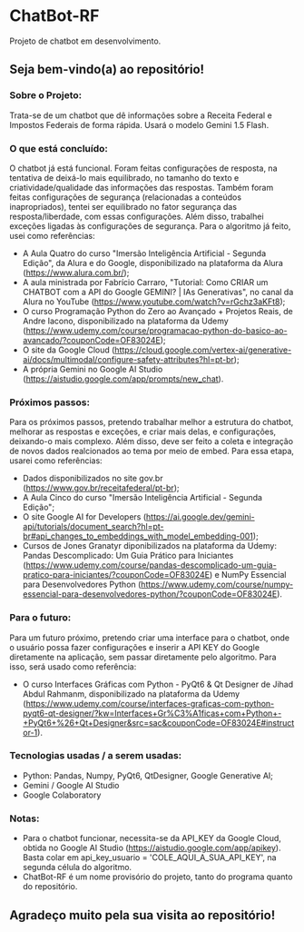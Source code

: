 # ChatBot-RF
Projeto de chatbot em desenvolvimento.

## Seja bem-vindo(a) ao repositório!

### Sobre o Projeto:
Trata-se de um chatbot que dê informações sobre a Receita Federal e Impostos Federais de forma rápida. Usará o modelo Gemini 1.5 Flash.

### O que está concluído:
O chatbot já está funcional. Foram feitas configurações de resposta, na tentativa de deixá-lo mais equilibrado, no tamanho do texto e criatividade/qualidade das informações das respostas. Também foram feitas configurações de segurança (relacionadas a conteúdos inapropriados), tentei ser equilibrado no fator segurança das resposta/liberdade, com essas configurações. Além disso, trabalhei exceções ligadas às configurações de segurança. Para o algoritmo já feito, usei como referências: 
- A Aula Quatro do curso "Imersão Inteligência Artificial - Segunda Edição", da Alura e do Google, disponibilizado na plataforma da Alura (https://www.alura.com.br/);
- A aula ministrada por Fabrício Carraro, "Tutorial: Como CRIAR um CHATBOT com a API do Google GEMINI? | IAs Generativas", no canal da Alura no YouTube (https://www.youtube.com/watch?v=rGchz3aKFt8);
- O curso Programação Python do Zero ao Avançado + Projetos Reais, de Andre Iacono, disponibilizado na plataforma da Udemy (https://www.udemy.com/course/programacao-python-do-basico-ao-avancado/?couponCode=OF83024E);
- O site da Google Cloud (https://cloud.google.com/vertex-ai/generative-ai/docs/multimodal/configure-safety-attributes?hl=pt-br);
- A própria Gemini no Google AI Studio (https://aistudio.google.com/app/prompts/new_chat).

### Próximos passos:
Para os próximos passos, pretendo trabalhar melhor a estrutura do chatbot, melhorar as respostas e exceções, e criar mais delas, e configurações, deixando-o mais complexo. Além disso, deve ser feito a coleta e integração de novos dados realcionados ao tema por meio de embed. Para essa etapa, usarei como referências:
- Dados disponibilizados no site gov.br (https://www.gov.br/receitafederal/pt-br);
- A Aula Cinco do curso "Imersão Inteligência Artificial - Segunda Edição";
- O site Google AI for Developers (https://ai.google.dev/gemini-api/tutorials/document_search?hl=pt-br#api_changes_to_embeddings_with_model_embedding-001);
- Cursos de Jones Granatyr diponibilizados na plataforma da Udemy: Pandas Descomplicado: Um Guia Prático para Iniciantes (https://www.udemy.com/course/pandas-descomplicado-um-guia-pratico-para-iniciantes/?couponCode=OF83024E) e NumPy Essencial para Desenvolvedores Python (https://www.udemy.com/course/numpy-essencial-para-desenvolvedores-python/?couponCode=OF83024E).

### Para o futuro:
Para um futuro próximo, pretendo criar uma interface para o chatbot, onde o usuário possa fazer configurações e inserir a API KEY do Google diretamente na aplicação, sem passar diretamente pelo algoritmo. Para isso, será usado como referência:
- O curso Interfaces Gráficas com Python - PyQt6 & Qt Designer de Jihad Abdul Rahmanm, disponibilizado na plataforma da Udemy (https://www.udemy.com/course/interfaces-graficas-com-python-pyqt6-qt-designer/?kw=Interfaces+Gr%C3%A1ficas+com+Python+-+PyQt6+%26+Qt+Designer&src=sac&couponCode=OF83024E#instructor-1).

### Tecnologias usadas / a serem usadas:
- Python: Pandas, Numpy, PyQt6, QtDesigner, Google Generative AI;
- Gemini / Google AI Studio
- Google Colaboratory

### Notas:
- Para o chatbot funcionar, necessita-se da API_KEY da Google Cloud, obtida no Google AI Studio (https://aistudio.google.com/app/apikey). Basta colar em 
api_key_usuario = 'COLE_AQUI_A_SUA_API_KEY', na segunda célula do algoritmo.
- ChatBot-RF é um nome provisório do projeto, tanto do programa quanto do repositório.

## Agradeço muito pela sua visita ao repositório!

 

